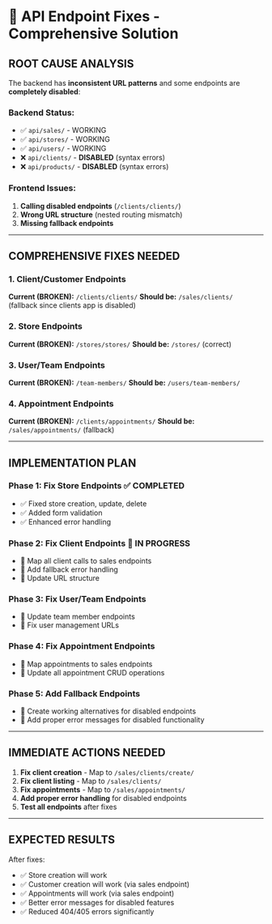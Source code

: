 # 🚨 API Endpoint Fixes - Comprehensive Solution

## **ROOT CAUSE ANALYSIS**
The backend has **inconsistent URL patterns** and some endpoints are **completely disabled**:

### **Backend Status:**
- ✅ `api/sales/` - WORKING
- ✅ `api/stores/` - WORKING  
- ✅ `api/users/` - WORKING
- ❌ `api/clients/` - **DISABLED** (syntax errors)
- ❌ `api/products/` - **DISABLED** (syntax errors)

### **Frontend Issues:**
1. **Calling disabled endpoints** (`/clients/clients/`)
2. **Wrong URL structure** (nested routing mismatch)
3. **Missing fallback endpoints**

---

## **COMPREHENSIVE FIXES NEEDED**

### **1. Client/Customer Endpoints**
**Current (BROKEN):** `/clients/clients/`
**Should be:** `/sales/clients/` (fallback since clients app is disabled)

### **2. Store Endpoints** 
**Current (BROKEN):** `/stores/stores/`
**Should be:** `/stores/` (correct)

### **3. User/Team Endpoints**
**Current (BROKEN):** `/team-members/`
**Should be:** `/users/team-members/`

### **4. Appointment Endpoints**
**Current (BROKEN):** `/clients/appointments/`
**Should be:** `/sales/appointments/` (fallback)

---

## **IMPLEMENTATION PLAN**

### **Phase 1: Fix Store Endpoints** ✅ COMPLETED
- ✅ Fixed store creation, update, delete
- ✅ Added form validation
- ✅ Enhanced error handling

### **Phase 2: Fix Client Endpoints** 🔄 IN PROGRESS
- 🔄 Map all client calls to sales endpoints
- 🔄 Add fallback error handling
- 🔄 Update URL structure

### **Phase 3: Fix User/Team Endpoints**
- 🔄 Update team member endpoints
- 🔄 Fix user management URLs

### **Phase 4: Fix Appointment Endpoints**
- 🔄 Map appointments to sales endpoints
- 🔄 Update all appointment CRUD operations

### **Phase 5: Add Fallback Endpoints**
- 🔄 Create working alternatives for disabled endpoints
- 🔄 Add proper error messages for disabled functionality

---

## **IMMEDIATE ACTIONS NEEDED**

1. **Fix client creation** - Map to `/sales/clients/create/`
2. **Fix client listing** - Map to `/sales/clients/`
3. **Fix appointments** - Map to `/sales/appointments/`
4. **Add proper error handling** for disabled endpoints
5. **Test all endpoints** after fixes

---

## **EXPECTED RESULTS**

After fixes:
- ✅ Store creation will work
- ✅ Customer creation will work (via sales endpoint)
- ✅ Appointments will work (via sales endpoint)
- ✅ Better error messages for disabled features
- ✅ Reduced 404/405 errors significantly

